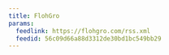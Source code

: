 ```yaml
---
title: FlohGro
params:
  feedlink: https://flohgro.com/rss.xml
  feedid: 56c09d66a88d3312de30bd1bc549bb29
---
```

